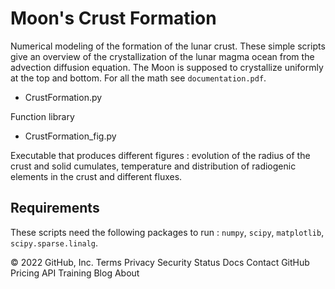 # Moon's Crust Formation
Numerical modeling of the formation of the lunar crust. These simple scripts give an overview of the crystallization of the lunar magma ocean from the advection diffusion equation. The Moon is supposed to crystallize uniformly at the top and bottom. For all the math see  `documentation.pdf`.

- CrustFormation.py

Function library

- CrustFormation_fig.py

Executable that produces different figures : evolution of the radius of the crust and solid cumulates, temperature and distribution of radiogenic elements in the crust and different fluxes.

## Requirements
These scripts need the following packages to run : `numpy`, `scipy`, `matplotlib`, `scipy.sparse.linalg`.

© 2022 GitHub, Inc.
Terms
Privacy
Security
Status
Docs
Contact GitHub
Pricing
API
Training
Blog
About

